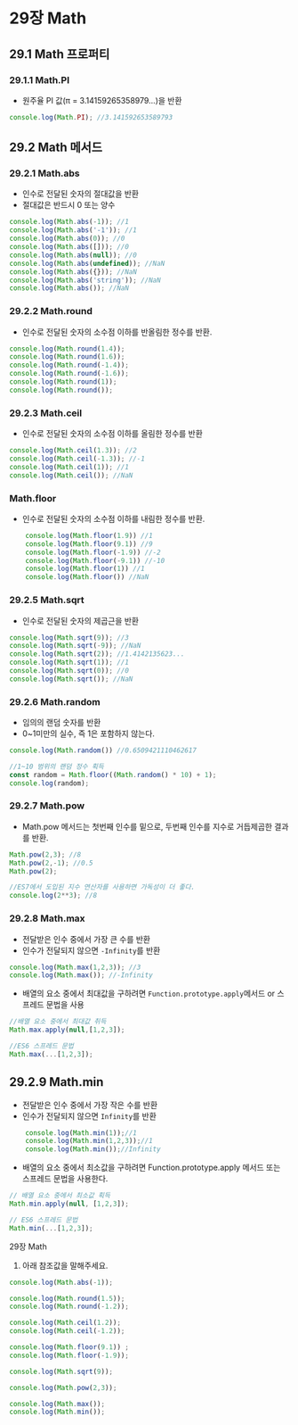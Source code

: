 # 29장 Math
## 29.1 Math 프로퍼티
### 29.1.1 Math.PI
- 원주율 PI 값(π = 3.14159265358979…)을 반환
```jsx
console.log(Math.PI); //3.141592653589793
```
## 29.2 Math 메서드
### 29.2.1 Math.abs
- 인수로 전달된 숫자의 절대값을 반환
- 절대값은 반드시 0 또는 양수
```jsx
console.log(Math.abs(-1)); //1
console.log(Math.abs('-1')); //1
console.log(Math.abs(0)); //0
console.log(Math.abs([])); //0
console.log(Math.abs(null)); //0
console.log(Math.abs(undefined)); //NaN
console.log(Math.abs({})); //NaN
console.log(Math.abs('string')); //NaN
console.log(Math.abs()); //NaN
```

### 29.2.2 Math.round
- 인수로 전달된 숫자의 소수점 이하를 반올림한 정수를 반환.
```jsx
console.log(Math.round(1.4));
console.log(Math.round(1.6));
console.log(Math.round(-1.4));
console.log(Math.round(-1.6));
console.log(Math.round(1));
console.log(Math.round());
```
### 29.2.3 Math.ceil
- 인수로 전달된 숫자의 소수점 이하를 올림한 정수를 반환
```jsx
console.log(Math.ceil(1.3)); //2
console.log(Math.ceil(-1.3)); //-1
console.log(Math.ceil(1)); //1
console.log(Math.ceil()); //NaN
```

### Math.floor
- 인수로 전달된 숫자의 소수점 이하를 내림한 정수를 반환.
```jsx
    console.log(Math.floor(1.9)) //1
    console.log(Math.floor(9.1)) //9
    console.log(Math.floor(-1.9)) //-2
    console.log(Math.floor(-9.1)) //-10
    console.log(Math.floor(1)) //1
    console.log(Math.floor()) //NaN
```

### 29.2.5 Math.sqrt
- 인수로 전달된 숫자의 제곱근을 반환

```jsx
console.log(Math.sqrt(9)); //3
console.log(Math.sqrt(-9)); //NaN
console.log(Math.sqrt(2)); //1.4142135623...
console.log(Math.sqrt(1)); //1
console.log(Math.sqrt(0)); //0
console.log(Math.sqrt()); //NaN
```

### 29.2.6 Math.random
- 임의의 랜덤 숫자를 반환
- 0~1미만의 실수, 즉 1은 포함하지 않는다.
```jsx
console.log(Math.random()) //0.6509421110462617

//1~10 범위의 랜덤 정수 획득
const random = Math.floor((Math.random() * 10) + 1); 
console.log(random);
```

### 29.2.7 Math.pow
- Math.pow 메서드는 첫번째 인수를 밑으로, 두번째 인수를 지수로 거듭제곱한 결과를 반환.
```jsx
Math.pow(2,3); //8
Math.pow(2,-1); //0.5
Math.pow(2);

//ES7에서 도입된 지수 연산자를 사용하면 가독성이 더 좋다.
console.log(2**3); //8

```

### 29.2.8 Math.max
- 전달받은 인수 중에서 가장 큰 수를 반환
- 인수가 전달되지 않으면 `-Infinity`를 반환
```jsx
console.log(Math.max(1,2,3)); //3
console.log(Math.max()); //-Infinity
```

- 배열의 요소 중에서 최대값을 구하려면 `Function.prototype.apply`메서드 or 스프레드 문법을 사용
```jsx
//배열 요소 중에서 최대값 취득
Math.max.apply(null,[1,2,3]);

//ES6 스프레드 문법
Math.max(...[1,2,3]);

```

## 29.2.9 Math.min
- 전달받은 인수 중에서 가장 작은 수를 반환
- 인수가 전달되지 않으면 `Infinity`를 반환
```jsx
    console.log(Math.min(1));//1
    console.log(Math.min(1,2,3));//1
    console.log(Math.min());//Infinity
```
- 배열의 요소 중에서 최소값을 구하려면 Function.prototype.apply 메서드 또는 스프레드 문법을 사용한다.
```jsx
// 배열 요소 중에서 최소값 획득
Math.min.apply(null, [1,2,3]);

// ES6 스프레드 문법
Math.min(...[1,2,3]);
```

29장 Math
1. 아래 참조값을 말해주세요.
```jsx
console.log(Math.abs(-1));

console.log(Math.round(1.5));
console.log(Math.round(-1.2));

console.log(Math.ceil(1.2));
console.log(Math.ceil(-1.2));

console.log(Math.floor(9.1)) ;
console.log(Math.floor(-1.9));

console.log(Math.sqrt(9));

console.log(Math.pow(2,3));

console.log(Math.max());
console.log(Math.min());

```

